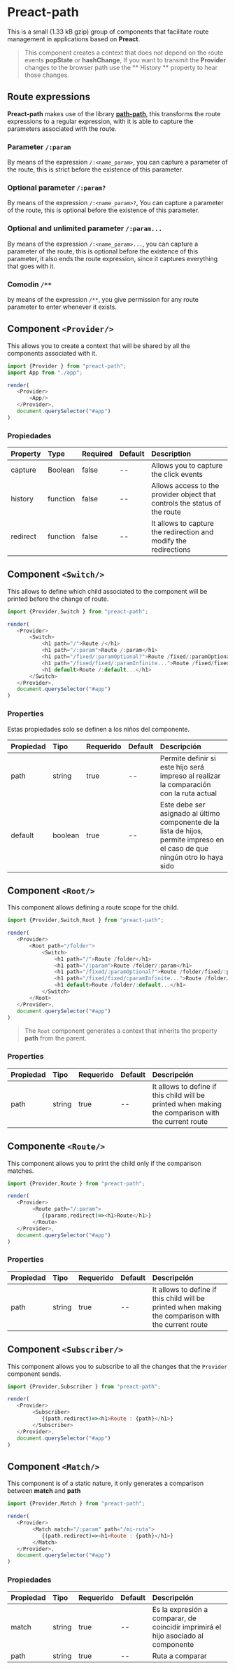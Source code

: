 # Preact-path

This is a small (1.33 kB gzip) group of components that facilitate route management in applications based on **Preact**.

> This component creates a context that does not depend on the route events **popState** or **hashChange**, If you want to transmit the **Provider** changes to the browser path use the ** History ** property to hear those changes.

## Route expressions

**Preact-path** makes use of the library [**path-path**](https://github.com/uppercod/path-path), this transforms the route expressions to a regular expression, with it is able to capture the parameters associated with the route.

### Parameter `/:param`

By means of the expression `/:<name_param>`, you can capture a parameter of the route, this is strict before the existence of this parameter.

### Optional parameter `/:param?`

By means of the expression `/:<name_param>?`, You can capture a parameter of the route, this is optional before the existence of this parameter.

### Optional and unlimited parameter `/:param...`

By means of the expression `/:<name_param>...`, you can capture a parameter of the route, this is optional before the existence of this parameter, it also ends the route expression, since it captures everything that goes with it.

### Comodin `/**`

by means of the expression `/**`, you give permission for any route parameter to enter whenever it exists.

## Component `<Provider/>`

This allows you to create a context that will be shared by all the components associated with it.

```js
import {Provider } from "preact-path";
import App from "./app";

render(
   <Provider>
       <App/>
   </Provider>,
   document.querySelector("#app")
)
```

### Propiedades

| Property | Type | Required | Default | Description |
|:---------|:-----|:---------|:--------|:------------|
| capture | Boolean | false | -- | Allows you to capture the click events |
| history | function | false | -- | Allows access to the provider object that controls the status of the route |
| redirect | function | false | -- | It allows to capture the redirection and modify the redirections | 


## Component `<Switch/>`

This allows to define which child associated to the component will be printed before the change of route.


```js
import {Provider,Switch } from "preact-path";

render(
   <Provider>
       <Switch>
           <h1 path="/">Route /</h1>  
           <h1 path="/:param">Route /:param</h1> 
           <h1 path="/fixed/:paramOptional?">Route /fixed/:paramOptional?</h1> 
           <h1 path="/fixed/fixed/:paramInfinite...">Route /fixed/fixed/:paramInfinite...</h1> 
           <h1 default>Route /:default...</h1> 
       </Switch>
   </Provider>,
   document.querySelector("#app")
)
```

### Properties

Estas propiedades solo se definen a los niños del componente.

|Propiedad|Tipo|Requerido|Default|Descripción|
|:--------|:---|:--------|:------|:----------|
| path | string | true | -- | Permite definir si este hijo será impreso al realizar la comparación con la ruta actual |
| default | boolean | true | -- | Este debe ser asignado al último componente de la lista de hijos, permite impreso en el caso de que ningún otro lo haya sido |


## Component `<Root/>` 

This component allows defining a route scope for the child.

```js
import {Provider,Switch,Root } from "preact-path";

render(
   <Provider>
       <Root path="/folder">
           <Switch>
               <h1 path="/">Route /folder</h1>  
               <h1 path="/:param">Route /folder/:param</h1> 
               <h1 path="/fixed/:paramOptional?">Route /folder/fixed/:paramOptional?</h1> 
               <h1 path="/fixed/fixed/:paramInfinite...">Route /folder/fixed/fixed/:paramInfinite...</h1>
               <h1 default>Route /folder/:default...</h1> 
           </Switch>
       </Root>   
   </Provider>,
   document.querySelector("#app")
)
```

> The `Root` component generates a context that inherits the property **path** from the parent.

### Properties

|Propiedad|Tipo|Requerido|Default|Descripción|
|:--------|:---|:--------|:------|:----------|
| path | string | true | -- | It allows to define if this child will be printed when making the comparison with the current route |

## Componente `<Route/>`

This component allows you to print the child only if the comparison matches.

```js
import {Provider,Route } from "preact-path";

render(
   <Provider>
        <Route path="/:param">
           {(params,redirect)=><h1>Route</h1>}
        </Route> 
   </Provider>,
   document.querySelector("#app")
)
```

### Properties

|Propiedad|Tipo|Requerido|Default|Descripción|
|:--------|:---|:--------|:------|:----------|
| path | string | true | -- | It allows to define if this child will be printed when making the comparison with the current route |



## Component `<Subscriber/>` 

This component allows you to subscribe to all the changes that the `Provider` component sends.

```js
import {Provider,Subscriber } from "preact-path";

render(
   <Provider>
        <Subscriber>
           {(path,redirect)=><h1>Route : {path}</h1>}
        </Subscriber> 
   </Provider>,
   document.querySelector("#app")
)
```

## Component `<Match/>`

This component is of a static nature, it only generates a comparison between **match** and **path**

```js
import {Provider,Match } from "preact-path";

render(
   <Provider>
        <Match match="/:param" path="/mi-ruta">
           {(path,redirect)=><h1>Route : {path}</h1>}
        </Match> 
   </Provider>,
   document.querySelector("#app")
)
```

### Propiedades

|Propiedad|Tipo|Requerido|Default|Descripción|
|:--------|:---|:--------|:------|:----------|
| match | string | true | -- | Es la expresión a comparar, de coincidir imprimirá el hijo asociado al componente |
| path | string | true | -- | Ruta a comparar |